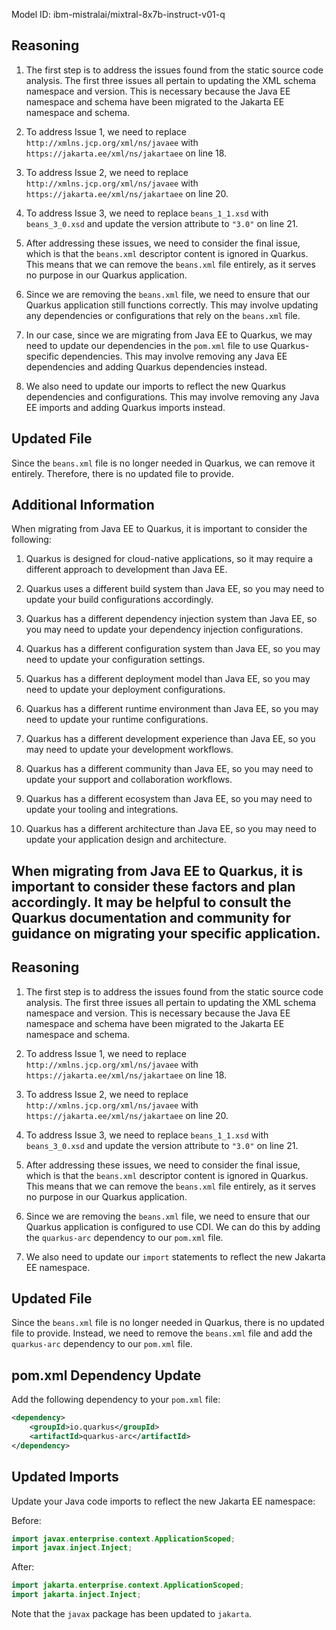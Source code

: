 Model ID: ibm-mistralai/mixtral-8x7b-instruct-v01-q

## Reasoning

1. The first step is to address the issues found from the static source code analysis. The first three issues all pertain to updating the XML schema namespace and version. This is necessary because the Java EE namespace and schema have been migrated to the Jakarta EE namespace and schema.

2. To address Issue 1, we need to replace `http://xmlns.jcp.org/xml/ns/javaee` with `https://jakarta.ee/xml/ns/jakartaee` on line 18.

3. To address Issue 2, we need to replace `http://xmlns.jcp.org/xml/ns/javaee` with `https://jakarta.ee/xml/ns/jakartaee` on line 20.

4. To address Issue 3, we need to replace `beans_1_1.xsd` with `beans_3_0.xsd` and update the version attribute to `"3.0"` on line 21.

5. After addressing these issues, we need to consider the final issue, which is that the `beans.xml` descriptor content is ignored in Quarkus. This means that we can remove the `beans.xml` file entirely, as it serves no purpose in our Quarkus application.

6. Since we are removing the `beans.xml` file, we need to ensure that our Quarkus application still functions correctly. This may involve updating any dependencies or configurations that rely on the `beans.xml` file.

7. In our case, since we are migrating from Java EE to Quarkus, we may need to update our dependencies in the `pom.xml` file to use Quarkus-specific dependencies. This may involve removing any Java EE dependencies and adding Quarkus dependencies instead.

8. We also need to update our imports to reflect the new Quarkus dependencies and configurations. This may involve removing any Java EE imports and adding Quarkus imports instead.

## Updated File

Since the `beans.xml` file is no longer needed in Quarkus, we can remove it entirely. Therefore, there is no updated file to provide.

## Additional Information

When migrating from Java EE to Quarkus, it is important to consider the following:

1. Quarkus is designed for cloud-native applications, so it may require a different approach to development than Java EE.

2. Quarkus uses a different build system than Java EE, so you may need to update your build configurations accordingly.

3. Quarkus has a different dependency injection system than Java EE, so you may need to update your dependency injection configurations.

4. Quarkus has a different configuration system than Java EE, so you may need to update your configuration settings.

5. Quarkus has a different deployment model than Java EE, so you may need to update your deployment configurations.

6. Quarkus has a different runtime environment than Java EE, so you may need to update your runtime configurations.

7. Quarkus has a different development experience than Java EE, so you may need to update your development workflows.

8. Quarkus has a different community than Java EE, so you may need to update your support and collaboration workflows.

9. Quarkus has a different ecosystem than Java EE, so you may need to update your tooling and integrations.

10. Quarkus has a different architecture than Java EE, so you may need to update your application design and architecture.

When migrating from Java EE to Quarkus, it is important to consider these factors and plan accordingly. It may be helpful to consult the Quarkus documentation and community for guidance on migrating your specific application.
---

## Reasoning

1. The first step is to address the issues found from the static source code analysis. The first three issues all pertain to updating the XML schema namespace and version. This is necessary because the Java EE namespace and schema have been migrated to the Jakarta EE namespace and schema.

2. To address Issue 1, we need to replace `http://xmlns.jcp.org/xml/ns/javaee` with `https://jakarta.ee/xml/ns/jakartaee` on line 18.

3. To address Issue 2, we need to replace `http://xmlns.jcp.org/xml/ns/javaee` with `https://jakarta.ee/xml/ns/jakartaee` on line 20.

4. To address Issue 3, we need to replace `beans_1_1.xsd` with `beans_3_0.xsd` and update the version attribute to `"3.0"` on line 21.

5. After addressing these issues, we need to consider the final issue, which is that the `beans.xml` descriptor content is ignored in Quarkus. This means that we can remove the `beans.xml` file entirely, as it serves no purpose in our Quarkus application.

6. Since we are removing the `beans.xml` file, we need to ensure that our Quarkus application is configured to use CDI. We can do this by adding the `quarkus-arc` dependency to our `pom.xml` file.

7. We also need to update our `import` statements to reflect the new Jakarta EE namespace.

## Updated File

Since the `beans.xml` file is no longer needed in Quarkus, there is no updated file to provide. Instead, we need to remove the `beans.xml` file and add the `quarkus-arc` dependency to our `pom.xml` file.

## pom.xml Dependency Update

Add the following dependency to your `pom.xml` file:
```xml
<dependency>
    <groupId>io.quarkus</groupId>
    <artifactId>quarkus-arc</artifactId>
</dependency>
```
## Updated Imports

Update your Java code imports to reflect the new Jakarta EE namespace:

Before:
```java
import javax.enterprise.context.ApplicationScoped;
import javax.inject.Inject;
```
After:
```java
import jakarta.enterprise.context.ApplicationScoped;
import jakarta.inject.Inject;
```
Note that the `javax` package has been updated to `jakarta`.